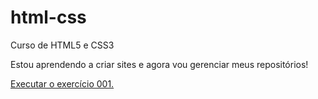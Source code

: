 # html-css
 Curso de HTML5 e CSS3

Estou aprendendo a criar sites e agora vou gerenciar meus repositórios!

<a href="https://icesakesoares.github.io/html-css/modulo1/exercicios/ex001/" >Executar o exercício 001.